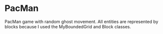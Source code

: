 # PacMan

PacMan game with random ghost movement. All entities are represented by blocks because I used the MyBoundedGrid and Block classes. 
